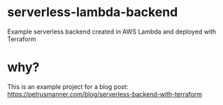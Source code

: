 # serverless-lambda-backend
Example serverless backend created in AWS Lambda and deployed with Terraform

# why?

This is an example project for a blog post: https://petrusmanner.com/blog/serverless-backend-with-terraform
